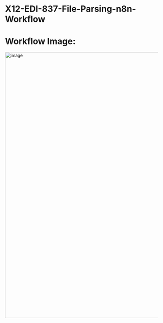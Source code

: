 # X12-EDI-837-File-Parsing-n8n-Workflow

# Workflow Image:
<img width="1518" height="877" alt="image" src="https://github.com/user-attachments/assets/05c44f18-bc91-4803-b79e-cf48b6b67188" />
